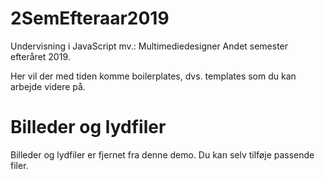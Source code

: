 # 2SemEfteraar2019

Undervisning i JavaScript mv.: Multimediedesigner Andet semester efteråret 2019.

Her vil der med tiden komme boilerplates, dvs. templates som du kan arbejde videre på.

# Billeder og lydfiler

Billeder og lydfiler er fjernet fra denne demo. Du kan selv tilføje passende filer.
